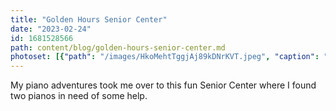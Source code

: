```yaml
---
title: "Golden Hours Senior Center"
date: "2023-02-24"
id: 1681528566
path: content/blog/golden-hours-senior-center.md
photoset: [{"path": "/images/HkoMehtTggjAj89kDNrKVT.jpeg", "caption": "Odgen, UT ", "thumbnail": "True"}, {"path": "/images/4NipVVYJoru8xF54x3Gg3G.jpeg", "caption": "The Beatles generation. Cool poster! "}, {"path": "/images/drV6fryK8vnBxdwmdkTrgT.jpeg", "caption": "A Yamaha Console on Stage used for live bands- Odgen, UT", "thumbnail": "False"}]
---
```

My piano adventures took me over to this fun Senior Center where I found two pianos in need of some help.
